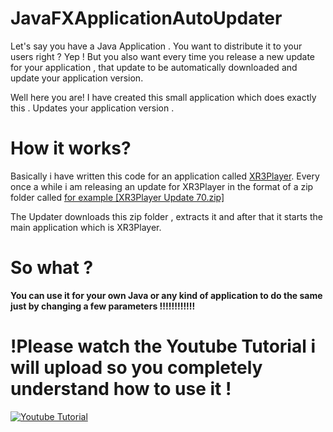 # JavaFXApplicationAutoUpdater


  Let's say you have a Java Application . You want to distribute it to your users right ? Yep !
  But you also want every time you release a new update for your application , that update to be automatically downloaded and update your application version.

  Well here you are! I have created this small application which does exactly this . Updates your application version .

 

# How it works?

 Basically i have written this code for an application called [XR3Player](https://github.com/goxr3plus/XR3Player).
 Every once a while i am releasing an update for XR3Player in the format of a zip folder called [for example [XR3Player Update 70.zip]](https://github.com/goxr3plus/XR3Player/releases)

 The Updater downloads this zip folder , extracts it and after that it starts the main application which is XR3Player.

# So what ?

  **You can use it for your own Java or any kind of application to do the same just by changing a few parameters !!!!!!!!!!!!**

# !Please watch the Youtube Tutorial i will upload so you completely understand how to use it !

[![Youtube Tutorial](http://img.youtube.com/vi/Xo9BB8OVpL0/0.jpg)](https://www.youtube.com/watch?v=xdXyajYWMBQ&index=1&list=PL-xqaiRUr_iSKPRiMqdHMAEiewdirjag-)

